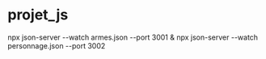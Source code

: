 # projet_js
npx json-server --watch armes.json --port 3001 & npx json-server --watch personnage.json --port 3002

